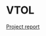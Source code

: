 # VTOL

 [Project report](https://drive.google.com/file/d/1DFvhdQq2rGj853-ohLlqGMA5LtJc37su/view?usp=drive_link)
